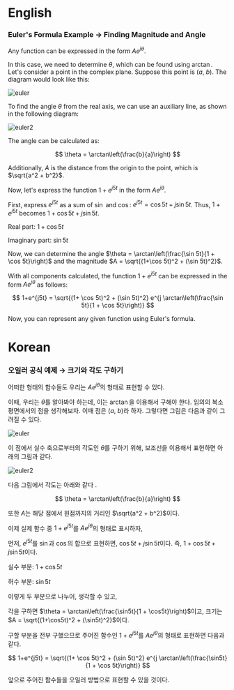 # English

### Euler's Formula Example → Finding Magnitude and Angle

Any function can be expressed in the form $Ae^{j \theta}$.

In this case, we need to determine $\theta$, which can be found using $\arctan$. Let's consider a point in the complex plane. Suppose this point is $(a, ~b)$. The diagram would look like this:

![euler](https://i.imgur.com/aNgVZlo.png)

To find the angle $\theta$ from the real axis, we can use an auxiliary line, as shown in the following diagram:

![euler2](https://i.imgur.com/NtrxoL0.png)

The angle can be calculated as:

$$
\theta = \arctan\left(\frac{b}{a}\right)
$$

Additionally, $A$ is the distance from the origin to the point, which is $\sqrt{a^2 + b^2}$.

Now, let's express the function $1+e^{j5t}$ in the form $Ae^{j \theta}$.

First, express $e^{j5t}$ as a sum of $\sin$ and $\cos$: $e^{j5t} = \cos 5t + j \sin 5t$. Thus, $1 + e^{j5t}$ becomes $1 + \cos 5t + j \sin 5t$.

Real part: $1+\cos 5t$

Imaginary part: $\sin 5t$

Now, we can determine the angle $\theta = \arctan\left(\frac{\sin 5t}{1 + \cos 5t}\right)$ and the magnitude $A = \sqrt{(1+\cos 5t)^2 + (\sin 5t)^2}$.

With all components calculated, the function $1 + e^{j5t}$ can be expressed in the form $Ae^{j \theta}$ as follows:

$$
1+e^{j5t} = \sqrt{(1+ \cos 5t)^2 + (\sin 5t)^2} e^{j \arctan\left(\frac{\sin 5t}{1 + \cos 5t}\right)}
$$

Now, you can represent any given function using Euler's formula.



# Korean


### 오일러 공식 예제 → 크기와 각도 구하기

어떠한 형태의 함수들도 우리는 $Ae^{j \theta}$의 형태로 표현할 수 있다.

이때, 우리는 $\theta$를 알아봐야 하는데, 이는 $\arctan$을 이용해서 구해야 한다. 임의의 복소 평면에서의 점을 생각해보자. 이때 점은 $(a, ~b)$라 하자. 그렇다면 그림은 다음과 같이 그려질 수 있다.

![euler](https://i.imgur.com/aNgVZlo.png)

이 점에서 실수 축으로부터의 각도인 $\theta$를 구하기 위해, 보조선을 이용해서 표현하면 아래의 그림과 같다.

![euler2](https://i.imgur.com/NtrxoL0.png)

다음 그림에서 각도는 아래와 같다 .

$$
\theta = \arctan\left(\frac{b}{a}\right)
$$

또한 $A$는 해당 점에서 원점까지의 거리인 $\sqrt{a^2 + b^2}$이다.

이제 실제 함수 중 $1+e^{j5t}$를 $Ae^{j \theta}$의 형태로 표시하자,

먼저, $e^{j5t}$를 $\sin$과 $\cos$의 합으로 표현하면, $\cos5t + j \sin 5t$이다. 즉, $1 + \cos 5t + j \sin 5t$이다.

실수 부분: $1+\cos5t$

허수 부분: $\sin 5t$

이렇게 두 부분으로 나누어, 생각할 수 있고,

각을 구하면 $\theta = \arctan\left(\frac{\sin5t}{1 + \cos5t}\right)$이고, 크기는 $A = \sqrt{(1+\cos5t)^2 + (\sin5t)^2}$이다.

구할 부분을 전부 구했으므로 주어진 함수인 $1 + e^{j5t}$를 $Ae^{j \theta}$의 형태로 표현하면 다음과 같다.

$$
1+e^{j5t} = \sqrt{(1+ \cos 5t)^2 + (\sin 5t)^2} e^{j \arctan\left(\frac{\sin5t}{1 + \cos 5t}\right)}
$$

앞으로 주어진 함수들을 오일러 방법으로 표현할 수 있을 것이다.


